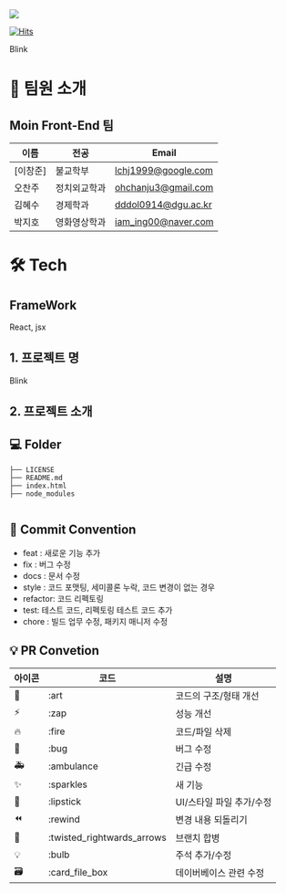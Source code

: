 <div><img src="https://capsule-render.vercel.app/api?type=waving&color=0:99cc99,100:009630&height=200&section=header&text=Blink&fontSize=90" /></div>

[![Hits](https://hits.seeyoufarm.com/api/count/incr/badge.svg?url=https%3A%2F%2Fgithub.com%2FLikeLion-at-DGU%2Fmoin_frontend&count_bg=%236E79C9&title_bg=%23828282&icon=&icon_color=%23E7E7E7&title=%EB%AA%A8%EC%9D%B8+%ED%94%84%EB%A1%A0%ED%8A%B8%EC%97%94%EB%93%9C&edge_flat=false)](https://hits.seeyoufarm.com)

Blink

# 👋 팀원 소개

## Moin Front-End 팀

| 이름                                         | 전공           | Email                |
| -------------------------------------------- | --------------  | -------------------- |
| [이창준]       | 불교학부  | lchj1999@google.com |
| 오찬주 | 정치외교학과      | ohchanju3@gmail.com |
| 김혜수 | 경제학과      | dddol0914@dgu.ac.kr |
| 박지호 | 영화영상학과      | iam_ing00@naver.com |

# 🛠️ Tech

## FrameWork
React, jsx


## 1. 프로젝트 명

Blink 
<br/>



## 2. 프로젝트 소개
> 




## 💻 Folder
```
├── LICENSE
├── README.md
├── index.html
├── node_modules


```


## 🎯 Commit Convention

-   feat : 새로운 기능 추가
-   fix : 버그 수정
-   docs : 문서 수정
-   style : 코드 포맷팅, 세미콜론 누락, 코드 변경이 없는 경우
-   refactor: 코드 리펙토링
-   test: 테스트 코드, 리펙토링 테스트 코드 추가
-   chore : 빌드 업무 수정, 패키지 매니저 수정

## 💡 PR Convetion

| 아이콘 | 코드                       | 설명                     |
| ------ | -------------------------- | ------------------------ |
| 🎨     | :art                       | 코드의 구조/형태 개선    |
| ⚡️    | :zap                       | 성능 개선                |
| 🔥     | :fire                      | 코드/파일 삭제           |
| 🐛     | :bug                       | 버그 수정                |
| 🚑     | :ambulance                 | 긴급 수정                |
| ✨     | :sparkles                  | 새 기능                  |
| 💄     | :lipstick                  | UI/스타일 파일 추가/수정 |
| ⏪     | :rewind                    | 변경 내용 되돌리기       |
| 🔀     | :twisted_rightwards_arrows | 브랜치 합병              |
| 💡     | :bulb                      | 주석 추가/수정           |
| 🗃      | :card_file_box             | 데이버베이스 관련 수정   |
